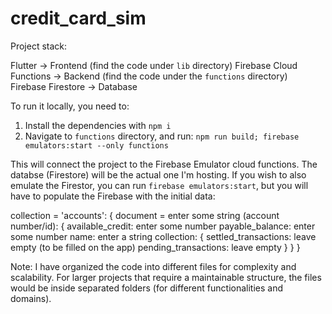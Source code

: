 # credit_card_sim

Project stack:

Flutter -> Frontend (find the code under `lib` directory)
Firebase Cloud Functions -> Backend (find the code under the `functions` directory)
Firebase Firestore -> Database

To run it locally, you need to:
1) Install the dependencies with `npm i`
2) Navigate to `functions` directory, and run: `npm run build; firebase emulators:start --only functions`

This will connect the project to the Firebase Emulator cloud functions. The databse (Firestore) will be the actual one I'm hosting. If you wish to also emulate the Firestor, you can run `firebase emulators:start`, but you will have to populate the Firebase with the initial data:

collection = 'accounts': {
    document = enter some string (account number/id): {
        available_credit: enter some number
        payable_balance: enter some number
        name: enter a string
        collection: {
            settled_transactions: leave empty (to be filled on the app)
            pending_transactions: leave empty
        }
    }
}

Note:
I have organized the code into different files for complexity and scalability. For larger projects that require a maintainable structure, the files would be inside separated folders (for different functionalities and domains).